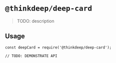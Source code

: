 # `@thinkdeep/deep-card`

> TODO: description

## Usage

```
const deepCard = require('@thinkdeep/deep-card');

// TODO: DEMONSTRATE API
```

